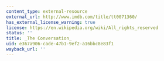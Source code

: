```yaml
---
content_type: external-resource
external_url: http://www.imdb.com/title/tt0071360/
has_external_license_warning: true
license: https://en.wikipedia.org/wiki/All_rights_reserved
status: ''
title: _The Conversation_
uid: e367a906-cade-47b1-9ef2-a16bbc8e83f1
wayback_url: ''
---
```

